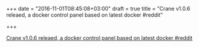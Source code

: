 +++
date = "2016-11-01T08:45:08+03:00"
draft = true
title = "Crane v1.0.6 releaed, a docker control panel based on latest docker  #reddit"

+++

<p><a href="https://t.co/GE7UAqKRlu">Crane v1.0.6 releaed, a docker control panel based on latest docker  #reddit</a></p>
